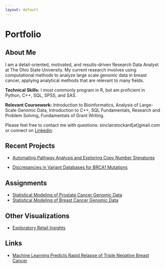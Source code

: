 ```yaml
---
layout: default
---
```

# Portfolio

## About Me

I am a detail-oriented, motivated, and results-driven Research Data Analyst at The Ohio State University. My current research involves using computational methods to analyze large scale genomic data in breast cancer, applying analytical methods that are relevant to many fields.

**Technical Skills:** I most commonly program in R, but am proficient in Python, C++, SQL, SPSS, and SAS.

**Relevant Coursework:** Introduction to Bioinformatics, Analysis of  Large-Scale Genomic Data, Introduction to C++, SQL Fundamentals, Research and Problem Solving, Fundamentals of Grant Writing.

Please feel free to contact me with questions: sinclairstockard[at]gmail.com or connect on [Linkedin](https://www.linkedin.com/in/sturners/).

## Recent Projects
  
* [Automating Pathway Analysis and Exploring Copy Number Signatures](./Pathway.md)

* [Discrepancies in Variant Databases for BRCA1 Mutations](./variants.md)

## Assignments

* [Statistical Modeling of Prostate Cancer Genomic Data](./assignments/HW3.html)
* [Statistical Modeling of Breast Cancer Genomic Data](./assignments/HW3.html)

## Other Visualizations

* [Exploratory Retail Insights](./shopping.md)

## Links

* [Machine Learning Predicts Rapid Relapse of Triple Negative Breast Cancer](https://www.biorxiv.org/content/10.1101/613604v1)

